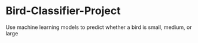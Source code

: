 # Bird-Classifier-Project
Use machine learning models to predict whether a bird is small, medium, or large
